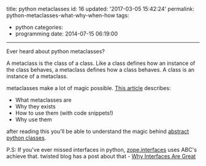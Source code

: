 title: python metaclasses
id: 16
updated: '2017-03-05 15:42:24'
permalink: python-metaclasses-what-why-when-how
tags:
  - python
categories:
  - programming
date: 2014-07-15 06:19:00
---

Ever heard about python metaclasses?

A metaclass is the class of a class. Like a class defines how an instance of the class behaves, a metaclass defines how a class behaves. A class is an instance of a metaclass.

metaclasses make a lot of magic possible. [This article](http://eli.thegreenplace.net/2011/08/14/python-metaclasses-by-example/) describes:
- What metaclasses are
- Why they exists
- How to use them (with code snippets!)
- Why use them

after reading this you'll be able to understand the magic behind [abstract python classes](https://docs.python.org/2/library/abc.html).

P.S: If you've ever missed interfaces in python, [zope.interfaces](http://wiki.zope.org/zope3/WhatAreInterfaces) uses ABC's achieve that. twisted blog has a post about that - [Why Interfaces Are Great](http://glyph.twistedmatrix.com/2009/02/explaining-why-interfaces-are-great.html)



